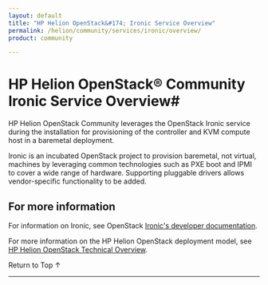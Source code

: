 ```yaml
---
layout: default
title: "HP Helion OpenStack&#174; Ironic Service Overview"
permalink: /helion/community/services/ironic/overview/
product: community

---
```

<!--UNDER REVISION-->

<script>

function PageRefresh {
onLoad="window.refresh"
}

PageRefresh();

</script>

<!--
<p style="font-size: small;"> <a href="/helion/openstack/1.1/services/dns/overview/">&#9664; PREV</a> | <a href="/helion/openstack/1.1/services/overview/">&#9650; UP</a> | <a href="/helion/openstack/1.1/services/compute/overview/"> NEXT &#9654</a> </p>
-->
# HP Helion OpenStack&reg; Community Ironic Service Overview#

HP Helion OpenStack Community leverages the OpenStack Ironic service during the installation for provisioning of the controller and KVM compute host in a baremetal deployment.

Ironic is an incubated OpenStack project to provision baremetal, not virtual, machines by leveraging common technologies such as PXE boot and IPMI to cover a wide range of hardware. Supporting pluggable drivers allows vendor-specific functionality to be added.

## For more information ##

For information on Ironic, see OpenStack [Ironic's developer documentation](http://docs.openstack.org/developer/ironic/).

For more information on the HP Helion OpenStack deployment model, see [HP Helion OpenStack Technical Overview](/helion/openstack/1.1/technical-overview/).

 <a href="#top" style="padding:14px 0px 14px 0px; text-decoration: none;"> Return to Top &#8593; </a>

----
